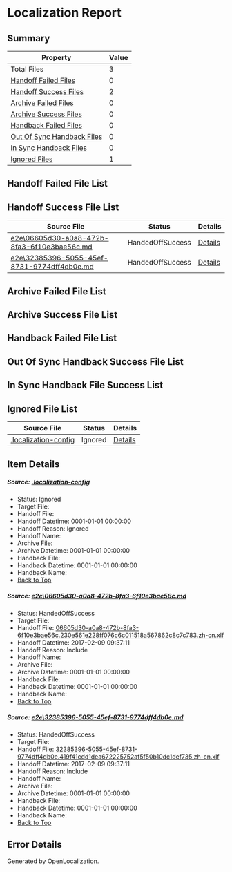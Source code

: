 # <a name='report-top'></a> Localization Report

## Summary
 Property | Value 
 -------- | ----- 
 Total Files | 3
[ Handoff Failed Files ](#handoff-failed-list)| 0
[ Handoff Success Files ](#handoff-success-list)| 2
[ Archive Failed Files ](#archive-failed-list)| 0
[ Archive Success Files ](#archive-success-list)| 0
[ Handback Failed Files ](#handback-failed-list)| 0
[ Out Of Sync Handback Files ](#outofsync-handback-success-list)| 0
[ In Sync Handback Files ](#insync-handback-success-list)| 0
[ Ignored Files ](#ignored-list)| 1

## <a name='handoff-failed-list'></a> Handoff Failed File List

## <a name='handoff-success-list'></a> Handoff Success File List
 Source File | Status | Details 
 ----------- | ------ | ------- 
 [e2e\06605d30-a0a8-472b-8fa3-6f10e3bae56c.md](https://github.com/OpenLocalizationTestOrg/ol-test0/blob/b39017e925f9d4d46f81adf0766e66157070c3a2/e2e/06605d30-a0a8-472b-8fa3-6f10e3bae56c.md) | HandedOffSuccess | [Details](#166fbd335b096529271cc09b1e51d253d98c92b31)
 [e2e\32385396-5055-45ef-8731-9774dff4db0e.md](https://github.com/OpenLocalizationTestOrg/ol-test0/blob/b39017e925f9d4d46f81adf0766e66157070c3a2/e2e/32385396-5055-45ef-8731-9774dff4db0e.md) | HandedOffSuccess | [Details](#0476aa69705e086c5615359ae40cbc0b42a5c34c2)

## <a name='archive-failed-list'></a> Archive Failed File List

## <a name='archive-success-list'></a> Archive Success File List

## <a name='handback-failed-list'></a> Handback Failed File List

## <a name='outofsync-handback-success-list'></a> Out Of Sync Handback Success File List

## <a name='insync-handback-success-list'></a> In Sync Handback File Success List

## <a name='ignored-list'></a> Ignored File List
 Source File | Status | Details 
 ----------- | ------ | ------- 
 [.localization-config](https://github.com/OpenLocalizationTestOrg/ol-test0/blob/b39017e925f9d4d46f81adf0766e66157070c3a2/.localization-config) | Ignored | [Details](#cb0632cf59c1387fc1742bfb9fa3c47f87e2e5c90)

## Item Details
##### <a name='cb0632cf59c1387fc1742bfb9fa3c47f87e2e5c90'></a> Source: [.localization-config](https://github.com/OpenLocalizationTestOrg/ol-test0/blob/b39017e925f9d4d46f81adf0766e66157070c3a2/.localization-config)
* Status: Ignored
* Target File: 
* Handoff File: 
* Handoff Datetime: 0001-01-01 00:00:00
* Handoff Reason: Ignored
* Handoff Name: 
* Archive File: 
* Archive Datetime: 0001-01-01 00:00:00
* Handback File: 
* Handback Datetime: 0001-01-01 00:00:00
* Handback Name: 
* [Back to Top](#report-top)

##### <a name='166fbd335b096529271cc09b1e51d253d98c92b31'></a> Source: [e2e\06605d30-a0a8-472b-8fa3-6f10e3bae56c.md](https://github.com/OpenLocalizationTestOrg/ol-test0/blob/b39017e925f9d4d46f81adf0766e66157070c3a2/e2e/06605d30-a0a8-472b-8fa3-6f10e3bae56c.md)
* Status: HandedOffSuccess
* Target File: 
* Handoff File: [06605d30-a0a8-472b-8fa3-6f10e3bae56c.230e561e228ff076c6c011518a567862c8c7c783.zh-cn.xlf](https://github.com/OpenLocalizationTestOrg/ol-test0-handoff/blob/2292b93a0075ba7504f09a0669cbbf0f493b666f/ol-handoff/OpenLocalizationTestOrg/ol-test0-zhcn/shujia/ht/06605d30-a0a8-472b-8fa3-6f10e3bae56c.230e561e228ff076c6c011518a567862c8c7c783.zh-cn.xlf)
* Handoff Datetime: 2017-02-09 09:37:11
* Handoff Reason: Include
* Handoff Name: 
* Archive File: 
* Archive Datetime: 0001-01-01 00:00:00
* Handback File: 
* Handback Datetime: 0001-01-01 00:00:00
* Handback Name: 
* [Back to Top](#report-top)

##### <a name='0476aa69705e086c5615359ae40cbc0b42a5c34c2'></a> Source: [e2e\32385396-5055-45ef-8731-9774dff4db0e.md](https://github.com/OpenLocalizationTestOrg/ol-test0/blob/b39017e925f9d4d46f81adf0766e66157070c3a2/e2e/32385396-5055-45ef-8731-9774dff4db0e.md)
* Status: HandedOffSuccess
* Target File: 
* Handoff File: [32385396-5055-45ef-8731-9774dff4db0e.419f41cdd1dea672225752af5f50b10dc1def735.zh-cn.xlf](https://github.com/OpenLocalizationTestOrg/ol-test0-handoff/blob/2292b93a0075ba7504f09a0669cbbf0f493b666f/ol-handoff/OpenLocalizationTestOrg/ol-test0-zhcn/shujia/ht/32385396-5055-45ef-8731-9774dff4db0e.419f41cdd1dea672225752af5f50b10dc1def735.zh-cn.xlf)
* Handoff Datetime: 2017-02-09 09:37:11
* Handoff Reason: Include
* Handoff Name: 
* Archive File: 
* Archive Datetime: 0001-01-01 00:00:00
* Handback File: 
* Handback Datetime: 0001-01-01 00:00:00
* Handback Name: 
* [Back to Top](#report-top)


## Error Details

Generated by OpenLocalization.
